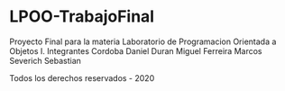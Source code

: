 # LPOO-TrabajoFinal
Proyecto Final para la materia Laboratorio de Programacion Orientada a Objetos I.
Integrantes
  Cordoba Daniel
  Duran Miguel
  Ferreira Marcos
  Severich Sebastian
  
Todos los derechos reservados - 2020

